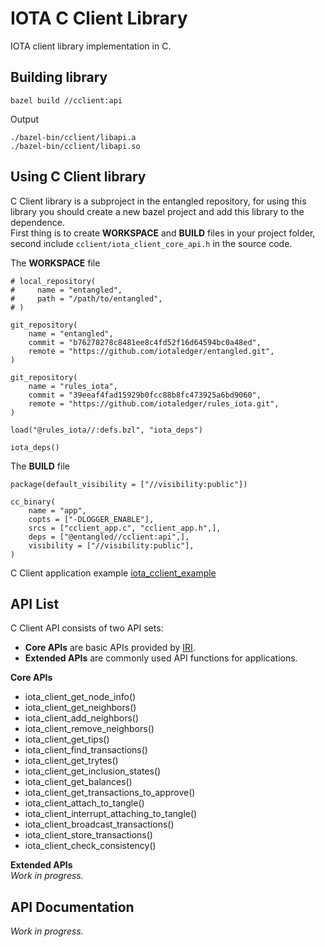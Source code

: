 # IOTA C Client Library  

IOTA client library implementation in C.  

## Building library  

```
bazel build //cclient:api
```

Output  

```
./bazel-bin/cclient/libapi.a
./bazel-bin/cclient/libapi.so
```

## Using C Client library  

C Client library is a subproject in the entangled repository, for using this library you should create a new bazel project and add this library to the dependence.  
First thing is to create **WORKSPACE** and **BUILD** files in your project folder, second include `cclient/iota_client_core_api.h` in the source code.  

The **WORKSPACE** file  

```
# local_repository(
#     name = "entangled",
#     path = "/path/to/entangled",
# )

git_repository(
    name = "entangled",
    commit = "b76278278c8481ee8c4fd52f16d64594bc0a48ed",
    remote = "https://github.com/iotaledger/entangled.git",
)

git_repository(
    name = "rules_iota",
    commit = "39eeaf4fad15929b0fcc88b8fc473925a6bd9060",
    remote = "https://github.com/iotaledger/rules_iota.git",
)

load("@rules_iota//:defs.bzl", "iota_deps")

iota_deps()
```

The **BUILD** file  

```
package(default_visibility = ["//visibility:public"])

cc_binary(
    name = "app",
    copts = ["-DLOGGER_ENABLE"],
    srcs = ["cclient_app.c", "cclient_app.h",],
    deps = ["@entangled//cclient:api",],
    visibility = ["//visibility:public"],
)

```

C Client application example [iota_cclient_example](https://github.com/oopsmonk/iota_cclient_example)  

## API List  
C Client API consists of two API sets:  
* **Core APIs** are basic APIs provided by [IRI](https://github.com/iotaledger/iri).  
* **Extended APIs** are commonly used API functions for applications.

**Core APIs**  

* iota_client_get_node_info()
* iota_client_get_neighbors()
* iota_client_add_neighbors()
* iota_client_remove_neighbors()
* iota_client_get_tips()
* iota_client_find_transactions()
* iota_client_get_trytes()
* iota_client_get_inclusion_states()
* iota_client_get_balances()
* iota_client_get_transactions_to_approve()
* iota_client_attach_to_tangle()
* iota_client_interrupt_attaching_to_tangle()
* iota_client_broadcast_transactions()
* iota_client_store_transactions()
* iota_client_check_consistency()

**Extended APIs**  
*Work in progress.*  

## API Documentation  
*Work in progress.*  
